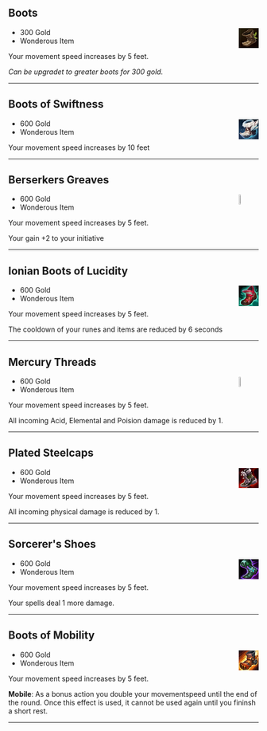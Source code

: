 ## Boots

<img src="https://github.com/Sebastianhju/Runeterra-5e/blob/main/img-items/Boots.png" Align=right width=8% height=8%>

- 300 Gold
- Wonderous Item

Your movement speed increases by 5 feet.

_Can be upgradet to greater boots for 300 gold._

---

## Boots of Swiftness

<img src="https://github.com/Sebastianhju/Runeterra-5e/blob/main/img-items/Boots of Speed.png" Align=right width=8% height=8%>

- 600 Gold
- Wonderous Item

Your movement speed increases by 10 feet

---

## Berserkers Greaves

<img src="https://github.com/Sebastianhju/Runeterra-5e/blob/main/img-items/Berseker's Greaves.png" Align=right width=8% height=8%>

- 600 Gold
- Wonderous Item

Your movement speed increases by 5 feet.

Your gain +2 to your initiative  

---

## Ionian Boots of Lucidity

<img src="https://github.com/Sebastianhju/Runeterra-5e/blob/main/img-items/Ionian Boots of Lucidity.png" Align=right width=8% height=8%>

- 600 Gold
- Wonderous Item

Your movement speed increases by 5 feet.

The cooldown of your runes and items are reduced by 6 seconds

---

## Mercury Threads

<img src="https://github.com/Sebastianhju/Runeterra-5e/blob/main/img-items/Mercury Threads.png" Align=right width=8% height=8%>

- 600 Gold
- Wonderous Item

Your movement speed increases by 5 feet.

All incoming Acid, Elemental and Poision damage is reduced by 1. 

---

## Plated Steelcaps

<img src="https://github.com/Sebastianhju/Runeterra-5e/blob/main/img-items/PLated Steelcaps.png" Align=right width=8% height=8%>

- 600 Gold
- Wonderous Item

Your movement speed increases by 5 feet.

All incoming physical damage is reduced by 1. 

---

## Sorcerer's Shoes

<img src="https://github.com/Sebastianhju/Runeterra-5e/blob/main/img-items/Sorcerer's Shoes.png" Align=right width=8% height=8%>

- 600 Gold
- Wonderous Item

Your movement speed increases by 5 feet.

Your spells deal 1 more damage. 

---

## Boots of Mobility

<img src="https://github.com/Sebastianhju/Runeterra-5e/blob/main/img-items/Boots of Mobility.png" Align=right width=8% height=8%>

- 600 Gold
- Wonderous Item

Your movement speed increases by 5 feet.

**Mobile**: As a bonus action you double your movementspeed until the end of the round. Once this effect is used, it cannot be used again until you fininsh a short rest. 

---
